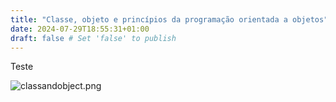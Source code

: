 ```yaml
---
title: "Classe, objeto e princípios da programação orientada a objetos"
date: 2024-07-29T18:55:31+01:00
draft: false # Set 'false' to publish
---
```


Teste

![classandobject.png](imagens/diagrama.png)